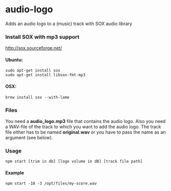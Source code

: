 # audio-logo
Adds an audio logo to a (music) track with SOX audio library

### Install SOX with mp3 support
http://sox.sourceforge.net/

#### Ubuntu:
```
sudo apt-get install sox
sudo apt-get install libsox-fmt-mp3
```
#### OSX:
```
brew install sox --with-lame
```

### Files

You need a __audio_logo.mp3__ file that contains the audio logo. Also you need a WAV-file of the track to which you want to add the audio logo. The track file either has to be named __original.wav__ or you have to pass the name as an argument (see below).

### Usage

```
npm start [trim in db] [logo volume in dB] [track file path]
```

#### Example

```
npm start -10 -3 /opt/files/my-score.wav
```
